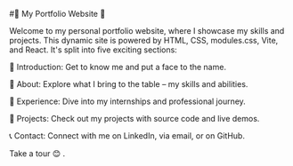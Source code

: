 #🌟 My Portfolio Website 🌟

Welcome to my personal portfolio website, where I showcase my skills and projects. This dynamic site is powered by HTML, CSS, modules.css, Vite, and React. It's split into five exciting sections:

👋 Introduction: Get to know me and put a face to the name.

💼 About: Explore what I bring to the table – my skills and abilities.

🚀 Experience: Dive into my internships and professional journey.

📂 Projects: Check out my projects with source code and live demos.

📞 Contact: Connect with me on LinkedIn, via email, or on GitHub.

Take a tour 😊 .
 
